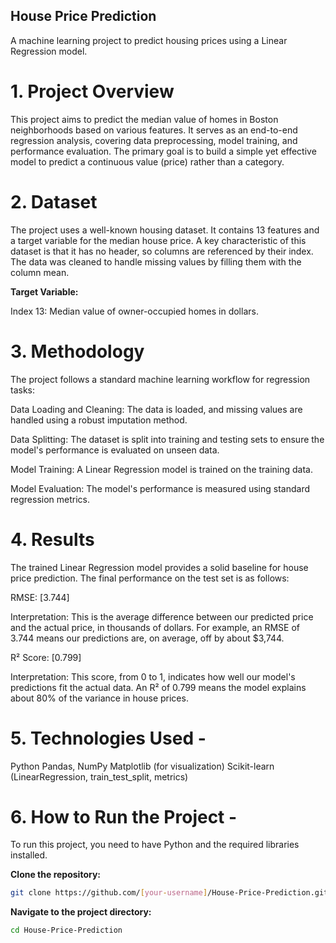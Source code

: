 ## House Price Prediction
A machine learning project to predict housing prices using a Linear Regression model.

# 1. Project Overview
This project aims to predict the median value of homes in Boston neighborhoods based on various features. It serves as an end-to-end regression analysis, covering data preprocessing, model training, and performance evaluation. The primary goal is to build a simple yet effective model to predict a continuous value (price) rather than a category.

# 2. Dataset
The project uses a well-known housing dataset. It contains 13 features and a target variable for the median house price. A key characteristic of this dataset is that it has no header, so columns are referenced by their index. The data was cleaned to handle missing values by filling them with the column mean.

**Target Variable:**

Index 13: Median value of owner-occupied homes in dollars.

# 3. Methodology
The project follows a standard machine learning workflow for regression tasks:

Data Loading and Cleaning: The data is loaded, and missing values are handled using a robust imputation method.

Data Splitting: The dataset is split into training and testing sets to ensure the model's performance is evaluated on unseen data.

Model Training: A Linear Regression model is trained on the training data.

Model Evaluation: The model's performance is measured using standard regression metrics.

# 4. Results
The trained Linear Regression model provides a solid baseline for house price prediction. The final performance on the test set is as follows:

RMSE: [3.744]

Interpretation: This is the average difference between our predicted price and the actual price, in thousands of dollars. For example, an RMSE of 3.744 means our predictions are, on average, off by about $3,744.

R² Score: [0.799]

Interpretation: This score, from 0 to 1, indicates how well our model's predictions fit the actual data. An R² of 0.799 means the model explains about 80% of the variance in house prices.

# 5. Technologies Used -
   
Python
Pandas, NumPy
Matplotlib (for visualization)
Scikit-learn (LinearRegression, train_test_split, metrics)

# 6. How to Run the Project -

To run this project, you need to have Python and the required libraries installed.

**Clone the repository:**

```bash
git clone https://github.com/[your-username]/House-Price-Prediction.git
```

**Navigate to the project directory:**

```bash
cd House-Price-Prediction
```
